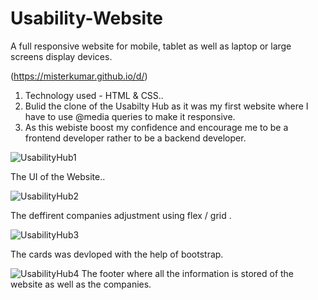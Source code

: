 # Usability-Website
A full responsive website for mobile, tablet as well as laptop or large screens display devices.


(https://misterkumar.github.io/d/)


1) Technology used - HTML & CSS..
2) Bulid the clone of the Usabilty Hub as it was my first website where I have to use @media queries to make it responsive.
3) As this webiste boost my confidence and encourage me to be a frontend developer rather to be a backend developer.


![UsabilityHub1](https://user-images.githubusercontent.com/118504736/232553350-c88df280-b7eb-4909-846e-03333167d1e3.png)

The UI of the Website..


![UsabilityHub2](https://user-images.githubusercontent.com/118504736/232553404-7c7eb628-9ce9-4f6c-b54d-75183603d8c4.png)

The deffirent companies adjustment using flex / grid .



![UsabilityHub3](https://user-images.githubusercontent.com/118504736/232553555-e51ddc15-c5af-4615-ba0c-dac1640be7a6.png)

The cards was devloped with the help of bootstrap.


![UsabilityHub4](https://user-images.githubusercontent.com/118504736/232553652-aed4cb8c-94bc-40d9-904e-c152ad195a82.png)
The footer where all the information is stored of the website as well as the companies.
